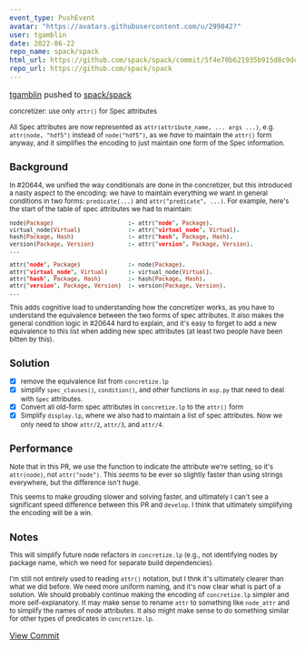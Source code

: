 ```yaml
---
event_type: PushEvent
avatar: "https://avatars.githubusercontent.com/u/299842?"
user: tgamblin
date: 2022-06-22
repo_name: spack/spack
html_url: https://github.com/spack/spack/commit/5f4e70b621935b915d8c9dc6fcf665d732f37c7a
repo_url: https://github.com/spack/spack
---
```


<a href='https://github.com/tgamblin' target='_blank'>tgamblin</a> pushed to <a href='https://github.com/spack/spack' target='_blank'>spack/spack</a>

<small>concretizer: use only `attr()` for Spec attributes

All Spec attributes are now represented as `attr(attribute_name, ... args ...)`, e.g.
`attr(node, "hdf5")` instead of `node("hdf5")`, as we *have* to maintain the `attr()`
form anyway, and it simplifies the encoding to just maintain one form of the Spec
information.

Background
----------

In #20644, we unified the way conditionals are done in the concretizer, but this
introduced a nasty aspect to the encoding: we have to maintain everything we want in
general conditions in two forms: `predicate(...)` and `attr("predicate", ...)`. For
example, here's the start of the table of spec attributes we had to maintain:

```prolog
node(Package)                      :- attr("node", Package).
virtual_node(Virtual)              :- attr("virtual_node", Virtual).
hash(Package, Hash)                :- attr("hash", Package, Hash).
version(Package, Version)          :- attr("version", Package, Version).
...
```

```prolog
attr("node", Package)              :- node(Package).
attr("virtual_node", Virtual)      :- virtual_node(Virtual).
attr("hash", Package, Hash)        :- hash(Package, Hash).
attr("version", Package, Version)  :- version(Package, Version).
...
```

This adds cognitive load to understanding how the concretizer works, as you have to
understand the equivalence between the two forms of spec attributes. It also makes the
general condition logic in #20644 hard to explain, and it's easy to forget to add a new
equivalence to this list when adding new spec attributes (at least two people have been
bitten by this).

Solution
--------

- [x] remove the equivalence list from `concretize.lp`
- [x] simplify `spec_clauses()`, `condition()`, and other functions in `asp.py` that need
      to deal with `Spec` attributes.
- [x] Convert all old-form spec attributes in `concretize.lp` to the `attr()` form
- [x] Simplify `display.lp`, where we also had to maintain a list of spec attributes. Now
      we only need to show `attr/2`, `attr/3`, and `attr/4`.

Performance
-----------

Note that in this PR, we use the function to indicate the attribute we're setting, so
it's `attr(node)`, not `attr("node")`. This *seems* to be ever so slightly faster than
using strings everywhere, but the difference isn't huge.

This seems to make grouding slower and solving faster, and ultimately I can't see a
significant speed difference between this PR and `develop`. I think that ultimately
simplifying the encoding will be a win.

Notes
-----

This will simplify future node refactors in `concretize.lp` (e.g., not identifying nodes
by package name, which we need for separate build dependencies).

I'm still not entirely used to reading `attr()` notation, but I thnk it's ultimately
clearer than what we did before. We need more uniform naming, and it's now clear what is
part of a solution. We should probably continue making the encoding of `concretize.lp`
simpler and more self-explanatory. It may make sense to rename `attr` to something like
`node_attr` and to simplify the names of node attributes. It also might make sense to do
something similar for other types of predicates in `concretize.lp`.</small>

<a href='https://github.com/spack/spack/commit/5f4e70b621935b915d8c9dc6fcf665d732f37c7a' target='_blank'>View Commit</a>